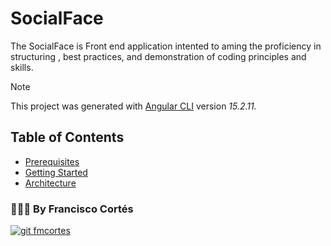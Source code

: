 # SocialFace

The SocialFace is Front end  application intented to aming the proficiency in structuring , best practices, and demonstration of coding principles and skills.

> [!NOTE]
> This project was generated with [Angular CLI](https://github.com/angular/angular-cli) version _15.2.11._

## Table of Contents

* [Prerequisites](./docs/PREREQUISITES.md)
* [Getting Started](./docs/GETTING_STARTED.md)
* [Architecture](./docs/ARCHITECTURE.md)


<footer>
  <h3>🧑🏼‍💻 By Francisco Cortés </h3>
  <p>
    <a href="https://github.com/fmcortes/" target="blank">
      <img 
        src="https://img.shields.io/github/followers/fmcortes?logo=github&label=profile fmcortes&style=for-the-badge" alt="git fmcortes" />
    </a>
  </p>
</footer>